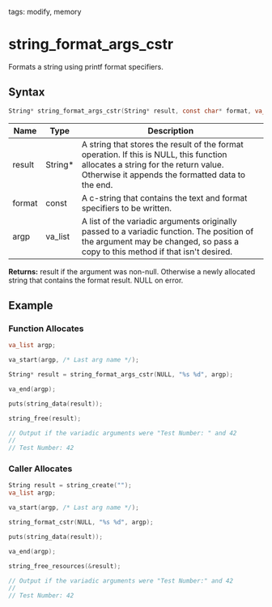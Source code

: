 tags: modify, memory

# string_format_args_cstr

Formats a string using printf format specifiers.

## Syntax

```c
String* string_format_args_cstr(String* result, const char* format, va_list argp);
```

| Name | Type | Description |
| --- | --- | --- |
| result | String* | A string that stores the result of the format operation. If this is NULL, this function allocates a string for the return value. Otherwise it appends the formatted data to the end. |
| format | const | A c-string that contains the text and format specifiers to be written. |
| argp | va_list | A list of the variadic arguments originally passed to a variadic function. The position of the argument may be changed, so pass a copy to this method if that isn't desired. |

**Returns:** result if the argument was non-null. Otherwise a newly allocated string that contains the format result. NULL on error.

## Example

### Function Allocates

```c
va_list argp;

va_start(argp, /* Last arg name */);

String* result = string_format_args_cstr(NULL, "%s %d", argp);

va_end(argp);

puts(string_data(result));

string_free(result);

// Output if the variadic arguments were "Test Number: " and 42
//
// Test Number: 42
```

### Caller Allocates

```c
String result = string_create("");
va_list argp;

va_start(argp, /* Last arg name */);

string_format_cstr(NULL, "%s %d", argp);

puts(string_data(result));

va_end(argp);

string_free_resources(&result);

// Output if the variadic arguments were "Test Number:" and 42
//
// Test Number: 42
```